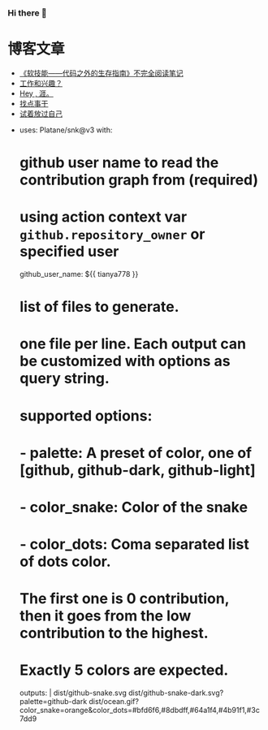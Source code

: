 ### Hi there 👋

# 博客文章
<!-- BLOG-POST-LIST:START -->
- [《软技能——代码之外的生存指南》不完全阅读笔记](https://blog.awumiao.org/1030/)
- [工作和兴趣？](https://blog.awumiao.org/1016/)
- [Hey , 涯。](https://blog.awumiao.org/988/)
- [找点事干](https://blog.awumiao.org/975/)
- [试着放过自己](https://blog.awumiao.org/962/)
<!-- BLOG-POST-LIST:END -->

- uses: Platane/snk@v3
  with:
    # github user name to read the contribution graph from (**required**)
    # using action context var `github.repository_owner` or specified user
    github_user_name: ${{ tianya778 }}

    # list of files to generate.
    # one file per line. Each output can be customized with options as query string.
    #
    #  supported options:
    #  - palette:     A preset of color, one of [github, github-dark, github-light]
    #  - color_snake: Color of the snake
    #  - color_dots:  Coma separated list of dots color.
    #                 The first one is 0 contribution, then it goes from the low contribution to the highest.
    #                 Exactly 5 colors are expected.
    outputs: |
      dist/github-snake.svg
      dist/github-snake-dark.svg?palette=github-dark
      dist/ocean.gif?color_snake=orange&color_dots=#bfd6f6,#8dbdff,#64a1f4,#4b91f1,#3c7dd9
